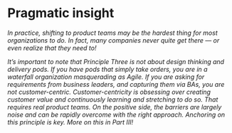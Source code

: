 # Pragmatic insight

_In practice, shifting to product teams may be the hardest thing for most organizations to do. In fact, many companies never quite get there — or even realize that they need to!_

_It’s important to note that Principle Three is not about design thinking and delivery pods. If you have pods that simply take orders, you are in a waterfall organization masquerading as Agile. If you are asking for requirements from business leaders, and capturing them via BAs, you are not customer-centric. Customer-centricity is obsessing over creating customer value and continuously learning and stretching to do so. That requires real product teams. On the positive side, the barriers are largely noise and can be rapidly overcome with the right approach. Anchoring on this principle is key. More on this in Part III!_

